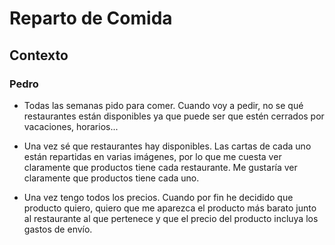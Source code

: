 # Reparto de Comida

## Contexto

### Pedro
- Todas las semanas pido para comer. Cuando voy a pedir, no se qué restaurantes están disponibles ya que puede ser que estén cerrados por vacaciones, horarios...

- Una vez sé que restaurantes hay disponibles. Las cartas de cada uno están repartidas en varias imágenes, por lo que me cuesta ver claramente que productos tiene cada restaurante. Me gustaría ver claramente que productos tiene cada uno.

- Una vez tengo todos los precios. Cuando por fin he decidido que producto quiero, quiero que me aparezca el producto más barato junto al restaurante al que pertenece y que el precio del producto incluya los gastos de envío.